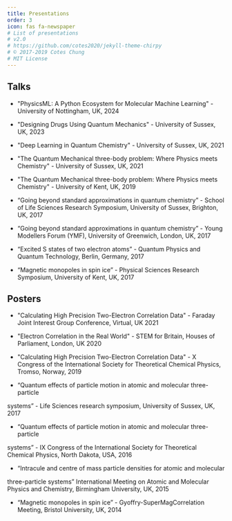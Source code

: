 ```yaml
---
title: Presentations
order: 3
icon: fas fa-newspaper
# List of presentations
# v2.0
# https://github.com/cotes2020/jekyll-theme-chirpy
# © 2017-2019 Cotes Chung
# MIT License
---
```


## Talks

* <p>"PhysicsML: A Python Ecosystem for​ Molecular Machine Learning​" - University of Nottingham, UK, 2024<br> 

* <p>"Designing Drugs Using Quantum Mechanics" - University of Sussex, UK, 2023<br> 

* <p>"Deep Learning in Quantum Chemistry" - University of Sussex, UK, 2021<br> 

* <p>"The Quantum Mechanical three-body problem: Where Physics meets Chemistry" - University of Sussex, UK, 2021<br> 
  
* <p>"The Quantum Mechanical three-body problem: Where Physics meets Chemistry" - University of Kent, UK, 2019<br> 

* <p>“Going beyond standard approximations in quantum chemistry” - School of Life Sciences Research Symposium, University of Sussex, Brighton, UK, 2017<br>

* <p>“Going beyond standard approximations in quantum chemistry” - Young Modellers Forum (YMF), University of Greenwich, London, UK, 2017<br>

* <p>“Excited S states of two electron atoms” - Quantum Physics and Quantum Technology, Berlin, Germany, 2017<br>

* <p>“Magnetic monopoles in spin ice” - Physical Sciences Research Symposium, University of Kent, UK, 2017<br>

## Posters

* <p>"Calculating High Precision Two-Electron Correlation Data" - Faraday Joint Interest Group Conference, Virtual, UK 2021<br>

* <p>"Electron Correlation in the Real World" - STEM for Britain, Houses of Parliament, London, UK 2020<br>

* <p>"Calculating High Precision Two-Electron Correlation Data" - X Congress of the International Society for Theoretical Chemical Physics, Tromso, Norway, 2019<br>

* <p>“Quantum effects of particle motion in atomic and molecular three-particle
systems” - Life Sciences research symposium, University of Sussex, UK, 2017<br>

* <p>“Quantum effects of particle motion in atomic and molecular three-particle
systems” - IX Congress of the International Society for Theoretical Chemical Physics, North Dakota, USA, 2016<br>

* <p>“Intracule and centre of mass particle densities for atomic and molecular
three-particle systems” International Meeting on Atomic and Molecular Physics and Chemistry, Birmingham University, UK, 2015<br>

* <p>“Magnetic monopoles in spin ice” - Gyoffry-SuperMagCorrelation Meeting, Bristol University, UK, 2014<br>
